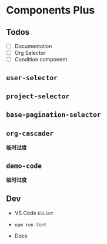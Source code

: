 # Components Plus

## Todos

- [ ] Documentation
- [ ] Org Selector
- [ ] Condition component

## `user-selector`

## `project-selector`

## `base-pagination-selector`

## `org-cascader`

**临时过度**

## `demo-code`

**临时过度**

## Dev

- VS Code `ESLint`

- `npm run lint`

- Docs
